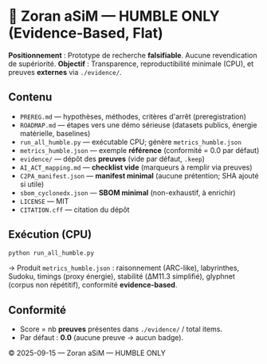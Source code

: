 # 🦋 Zoran aSiM — HUMBLE ONLY (Evidence‑Based, Flat)

**Positionnement** : Prototype de recherche **falsifiable**. Aucune revendication de supériorité.
**Objectif** : Transparence, reproductibilité minimale (CPU), et preuves **externes** via `./evidence/`.

## Contenu
- `PREREG.md` — hypothèses, méthodes, critères d'arrêt (preregistration)
- `ROADMAP.md` — étapes vers une démo sérieuse (datasets publics, énergie matérielle, baselines)
- `run_all_humble.py` — exécutable CPU; génère `metrics_humble.json`
- `metrics_humble.json` — exemple **référence** (conformité = 0.0 par défaut)
- `evidence/` — dépôt des **preuves** (vide par défaut, `.keep`)
- `AI_ACT_mapping.md` — **checklist vide** (marqueurs à remplir via preuves)
- `C2PA_manifest.json` — **manifest minimal** (aucune prétention; SHA ajouté si utile)
- `sbom_cyclonedx.json` — **SBOM minimal** (non-exhaustif, à enrichir)
- `LICENSE` — MIT
- `CITATION.cff` — citation du dépôt

## Exécution (CPU)
```bash
python run_all_humble.py
```
→ Produit `metrics_humble.json` : raisonnement (ARC-like), labyrinthes, Sudoku, timings (proxy énergie), stabilité (ΔM11.3 simplifié), glyphnet (corpus non répétitif), conformité **evidence-based**.

## Conformité
- Score = nb **preuves** présentes dans `./evidence/` / total items.
- Par défaut : **0.0** (aucune preuve → aucun badge).

© 2025-09-15 — Zoran aSiM — HUMBLE ONLY

